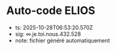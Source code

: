 # Auto-code ELIOS
- ts: 2025-10-28T06:53:20.570Z
- sig: ∞.je.toi.nous.432.528
- note: fichier généré automatiquement